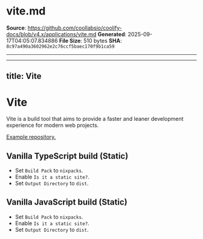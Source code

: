 # vite.md

**Source**: https://github.com/coollabsio/coolify-docs/blob/v4.x/applications/vite.md
**Generated**: 2025-09-17T04:05:07.834886
**File Size**: 510 bytes
**SHA**: `8c97a490a3602962e2c76ccf5baec170f9b1ca59`

---

---
title: Vite
---

# Vite

Vite is a build tool that aims to provide a faster and leaner development experience for modern web projects.

[Example repository.](https://github.com/coollabsio/coolify-examples/tree/main/vite)

## Vanilla TypeScript build (Static)

- Set `Build Pack` to `nixpacks`.
- Enable `Is it a static site?`.
- Set `Output Directory` to `dist`.


## Vanilla JavaScript build (Static)

- Set `Build Pack` to `nixpacks`.
- Enable `Is it a static site?`.
- Set `Output Directory` to `dist`.

